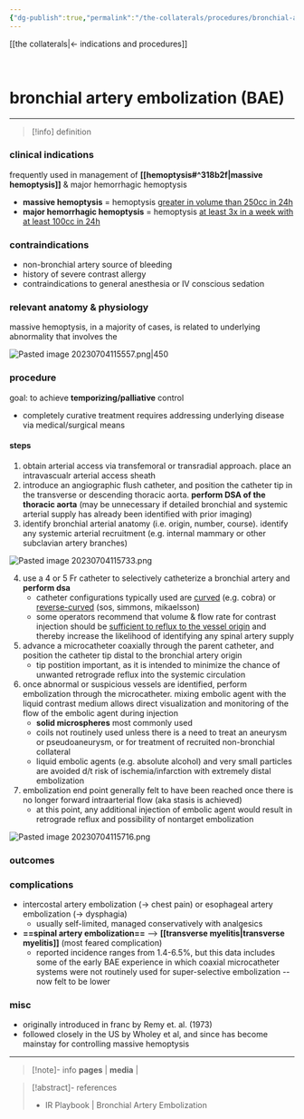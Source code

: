 ```yaml
---
{"dg-publish":true,"permalink":"/the-collaterals/procedures/bronchial-artery-embolization/"}
---
```



[[the collaterals\|← indications and procedures]]

<br>

# bronchial artery embolization (BAE)

---

> [!info] definition
> 

### clinical indications
frequently used in management of **[[hemoptysis#^318b2f\|massive hemoptysis]]** & major hemorrhagic hemoptysis
- **massive hemoptysis** = hemoptysis <u>greater in volume than 250cc in 24h</u>
- **major hemorrhagic hemoptysis** = hemoptysis <u>at least 3x in a week with at least 100cc in 24h</u> 

### contraindications
- non-bronchial artery source of bleeding
- history of severe contrast allergy
- contraindications to general anesthesia or IV conscious sedation

### relevant anatomy & physiology

massive hemoptysis, in a majority of cases, is related to underlying abnormality that involves the 

![Pasted image 20230704115557.png|450](/img/user/kitchen%20drawer/attachments/Pasted%20image%2020230704115557.png)

### procedure
goal: to achieve **temporizing/palliative** control
- completely curative treatment requires addressing underlying disease via medical/surgical means

#### steps
1. obtain arterial access via transfemoral or transradial approach. place an intravascualr arterial access sheath
2. introduce an angiographic flush catheter, and position the catheter tip in the transverse or descending thoracic aorta. **perform DSA of the thoracic aorta** (may be unnecessary if detailed bronchial and systemic arterial supply has already been identified with prior imaging)
3. identify bronchial arterial anatomy (i.e. origin, number, course). identify any systemic arterial recruitment (e.g. internal mammary or other subclavian artery branches)

![Pasted image 20230704115733.png](/img/user/kitchen%20drawer/attachments/Pasted%20image%2020230704115733.png)

4. use a 4 or 5 Fr catheter to selectively catheterize a bronchial artery and **perform dsa**
	- catheter configurations typically used are <u>curved</u> (e.g. cobra) or <u>reverse-curved</u> (sos, simmons, mikaelsson) 
	- some operators recommend that volume & flow rate for contrast injection should be <u>sufficient to reflux to the vessel origin</u> and thereby increase the likelihood of identifying any spinal artery supply
5. advance a microcatheter coaxially through the parent catheter, and position the catheter tip distal to the bronchial artery origin 
	- tip postition important, as it is intended to minimize the chance of unwanted retrograde reflux into the systemic circulation
6. once abnormal or suspicious vessels are identified, perform embolization through the microcatheter. mixing embolic agent with the liquid contrast medium allows direct visualization and monitoring of the flow of the embolic agent during injection
	- **solid microspheres** most commonly used
	- coils not routinely used unless there is a need to treat an aneurysm or pseudoaneurysm, or for treatment of recruited non-bronchial collateral
	- liquid embolic agents (e.g. absolute alcohol) and very small particles are avoided d/t risk of ischemia/infarction with extremely distal embolization
7. embolization end point generally felt to have been reached once there is no longer forward intraarterial flow (aka stasis is achieved)
	- at this point, any additional injection of embolic agent would result in retrograde reflux and possibility of nontarget embolization

![Pasted image 20230704115716.png](/img/user/kitchen%20drawer/attachments/Pasted%20image%2020230704115716.png)

### outcomes



### complications
- intercostal artery embolization (→ chest pain) or esophageal artery embolization (→ dysphagia)
	- usually self-limited, managed conservatively with analgesics
- **==spinal artery embolization==** --> **[[transverse myelitis\|transverse myelitis]]** (most feared complication)
	- reported incidence ranges from 1.4-6.5%, but this data includes some of the early BAE experience in which coaxial microcatheter systems were not routinely used for super-selective embolization -- now felt to be lower


### misc
- originally introduced in franc by Remy et. al. (1973)
- followed closely in the US by Wholey et al, and since has become mainstay for controlling massive hemoptysis


---

> [!note]- info
> **pages** | 
> **media** | 


> [!abstract]- references
> - IR Playbook | Bronchial Artery Embolization


